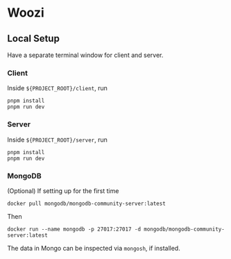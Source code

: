 # Woozi

## Local Setup

Have a separate terminal window for client and server.

### Client

Inside `${PROJECT_ROOT}/client`, run

```
pnpm install
pnpm run dev
```

### Server

Inside `${PROJECT_ROOT}/server`, run

```
pnpm install
pnpm run dev
```

### MongoDB

(Optional) If setting up for the first time

```shell
docker pull mongodb/mongodb-community-server:latest
```

Then

```shell
docker run --name mongodb -p 27017:27017 -d mongodb/mongodb-community-server:latest
```

The data in Mongo can be inspected via `mongosh`, if installed.
